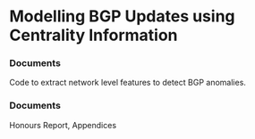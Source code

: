 # Modelling BGP Updates using Centrality Information

### Documents

Code to extract network level features to detect BGP anomalies.

### Documents

Honours Report, Appendices
